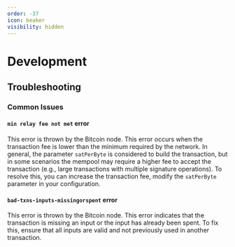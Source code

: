 ```yaml
---
order: -37
icon: beaker
visibility: hidden
---
```


# Development

## Troubleshooting

### Common Issues

#### `min relay fee not met` error

This error is thrown by the Bitcoin node. This error occurs when the transaction fee is lower than the minimum required by the network. In general, the parameter `satPerByte` is considered to build the transaction, but in some scenarios the mempool may require a higher fee to accept the transaction (e.g., large transactions with multiple signature operations). To resolve this, you can increase the transaction fee, modify the `satPerByte` parameter in your configuration.

#### `bad-txns-inputs-missingorspent` error

This error is thrown by the Bitcoin node. This error indicates that the transaction is missing an input or the input has already been spent. To fix this, ensure that all inputs are valid and not previously used in another transaction.
